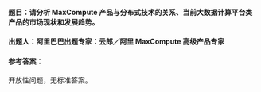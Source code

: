 #### **题目**：请分析 MaxCompute 产品与分布式技术的关系、当前大数据计算平台类产品的市场现状和发展趋势。

#### **出题人**：阿里巴巴出题专家：云郎／阿里 MaxCompute 高级产品专家

#### **参考答案**：

开放性问题，无标准答案。